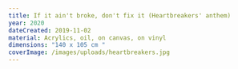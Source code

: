 ```yaml
---
title: If it ain't broke, don't fix it (Heartbreakers' anthem)
year: 2020
dateCreated: 2019-11-02
material: Acrylics, oil, on canvas, on vinyl
dimensions: "140 x 105 cm "
coverImage: /images/uploads/heartbreakers.jpg
---
```

